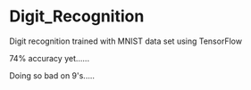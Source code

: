 # Digit_Recognition
Digit recognition trained with MNIST data set using TensorFlow


74% accuracy yet......

Doing so bad on 9's.....
